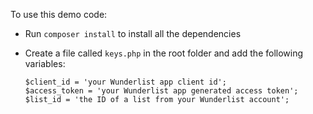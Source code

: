 To use this demo code:

* Run `composer install` to install all the dependencies
* Create a file called `keys.php` in the root folder and add the following variables:

    ```
    $client_id = 'your Wunderlist app client id';
    $access_token = 'your Wunderlist app generated access token';
    $list_id = 'the ID of a list from your Wunderlist account';
    ```